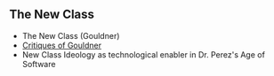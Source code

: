 ## The New Class

* The New Class (Gouldner)
* [Critiques of Gouldner](https://web.english.upenn.edu/~jenglish/Courses/rajaram-pap1.html)
* New Class Ideology as technological enabler in Dr. Perez's Age of Software
